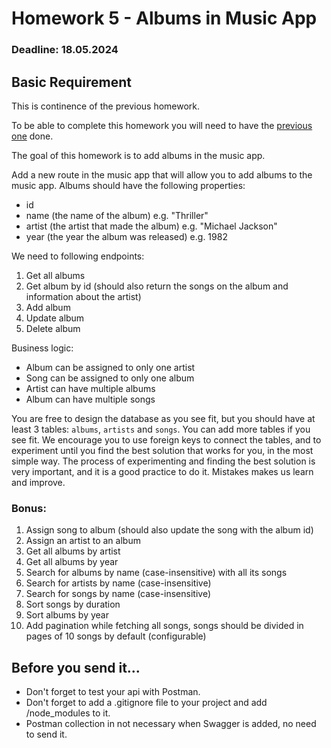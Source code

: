 # Homework 5 - Albums in Music App

### Deadline: 18.05.2024

## Basic Requirement

This is continence of the previous homework.

To be able to complete this homework you will need to have the [previous one](https://github.com/sedc-codecademy/mkwd12-js-06-nodejsadv/blob/main/G1/homework/homework5.md) done.

The goal of this homework is to add albums in the music app.

Add a new route in the music app that will allow you to add albums to the music app.
Albums should have the following properties:

- id
- name (the name of the album) e.g. "Thriller"
- artist (the artist that made the album) e.g. "Michael Jackson"
- year (the year the album was released) e.g. 1982

We need to following endpoints:

1. Get all albums
2. Get album by id (should also return the songs on the album and information about the artist)
3. Add album
4. Update album
5. Delete album

Business logic:

- Album can be assigned to only one artist
- Song can be assigned to only one album
- Artist can have multiple albums
- Album can have multiple songs

You are free to design the database as you see fit, but you should have at least 3 tables: `albums`, `artists` and `songs`. You can add more tables if you see fit.
We encourage you to use foreign keys to connect the tables, and to experiment until you find the best solution that works for you, in the most simple way.
The process of experimenting and finding the best solution is very important, and it is a good practice to do it. Mistakes makes us learn and improve.

### Bonus:

1. Assign song to album (should also update the song with the album id)
2. Assign an artist to an album
3. Get all albums by artist
4. Get all albums by year
5. Search for albums by name (case-insensitive) with all its songs
6. Search for artists by name (case-insensitive)
7. Search for songs by name (case-insensitive)
8. Sort songs by duration
9. Sort albums by year
10. Add pagination while fetching all songs, songs should be divided in pages of 10 songs by default (configurable)

## Before you send it...

- Don't forget to test your api with Postman.
- Don't forget to add a .gitignore file to your project and add /node_modules to it.
- Postman collection in not necessary when Swagger is added, no need to send it.
